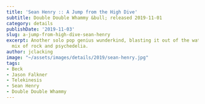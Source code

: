 ```yaml
---
title: 'Sean Henry :: A Jump from the High Dive'
subtitle: Double Double Whammy &bull; released 2019-11-01
category: details
publishDate: '2019-11-03'
slug: a-jump-from-high-dive-sean-henry
excerpt: Another solo pop genius wunderkind, blasting it out of the water with a summery
  mix of rock and psychedelia.
author: jclacking
image: "~/assets/images/details/2019/sean-henry.jpg"
tags:
- Beck
- Jason Falkner
- Telekinesis
- Sean Henry
- Double Double Whammy
---
```


